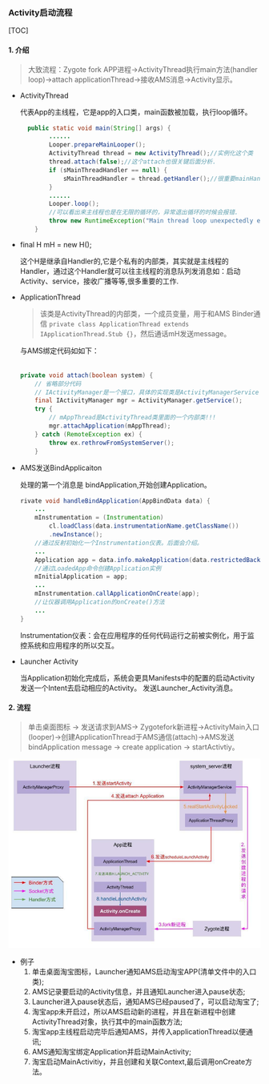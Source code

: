 ### Activity启动流程

[TOC]

#### 1. 介绍

>  大致流程：Zygote fork APP进程->ActivityThread执行main方法(handler loop)->attach applicationThread->接收AMS消息->Activity显示。

- ActivityThread

  代表App的主线程，它是app的入口类，main函数被加载，执行loop循环。

  ```java
    public static void main(String[] args) {
          ......
          Looper.prepareMainLooper();
          ActivityThread thread = new ActivityThread();//实例化这个类
          thread.attach(false);//这个attach也很关键后面分析.
          if (sMainThreadHandler == null) {
              sMainThreadHandler = thread.getHandler();//很重要mainHandler用于处理UI线程的各种信息
          }
          ......
          Looper.loop();
          //可以看出来主线程也是在无限的循环的，异常退出循环的时候会报错.
          throw new RuntimeException("Main thread loop unexpectedly exited");
      }
  ```

  

- final H mH = new H();

  这个H是继承自Handler的,它是个私有的内部类，其实就是主线程的Handler，通过这个Handler就可以往主线程的消息队列发消息如：启动Activity、service，接收广播等等,很多重要的工作.

- ApplicationThread

  > 该类是ActivityThread的内部类，一个成员变量，用于和AMS Binder通信 `private class ApplicationThread extends IApplicationThread.Stub {}`，然后通话mH发送message。

  与AMS绑定代码如如下：

  ```java
  
  private void attach(boolean system) {
      // 省略部分代码
      // IActivityManager是一个接口，具体的实现类是ActivityManagerService
      final IActivityManager mgr = ActivityManager.getService();
      try {
          // mAppThread是ActivityThread类里面的一个内部类!!!
          mgr.attachApplication(mAppThread);
      } catch (RemoteException ex) {
          throw ex.rethrowFromSystemServer();
      }
  ```

- AMS发送BindApplicaiton

  处理的第一个消息是 bindApplication,开始创建Application。

  ```java
  rivate void handleBindApplication(AppBindData data) {
      ...
      mInstrumentation = (Instrumentation)
          cl.loadClass(data.instrumentationName.getClassName())
          .newInstance();
      //通过反射初始化一个Instrumentation仪表。后面会介绍。
      ...
      Application app = data.info.makeApplication(data.restrictedBackupMode, null);
      //通过LoadedApp命令创建Application实例
      mInitialApplication = app;
      ...
      mInstrumentation.callApplicationOnCreate(app);
      //让仪器调用Application的onCreate()方法
      ...
  }
  ```

  Instrumentation仪表：会在应用程序的任何代码运行之前被实例化，用于监控系统和应用程序的所以交互。

- Launcher Activity

  当Application初始化完成后，系统会更具Manifests中的配置的启动Activity发送一个Intent去启动相应的Activity。 发送Launcher_Activity消息。

#### 2. 流程

> 单击桌面图标 -> 发送请求到AMS-> Zygotefork新进程->ActivityMain入口(looper)->创建ApplicationThread于AMS通信(attach)->AMS发送bindApplication message -> create application -> startActivtiy。

 ![activity_start](images/activity_start.jpg)

-  例子
   1. 单击桌面淘宝图标，Launcher通知AMS启动淘宝APP(清单文件中的入口类);
   2. AMS记录要启动的Activity信息，并且通知Launcher进入pause状态;
   3. Launcher进入pause状态后，通知AMS已经paused了，可以启动淘宝了;
   4. 淘宝app未开启过，所以AMS启动新的进程，并且在新进程中创建ActivityThread对象，执行其中的main函数方法;
   5. 淘宝app主线程启动完毕后通知AMS，并传入applicationThread以便通讯;
   6. AMS通知淘宝绑定Application并启动MainActivity;
   7. 淘宝启动MainActivitiy，并且创建和关联Context,最后调用onCreate方法。

